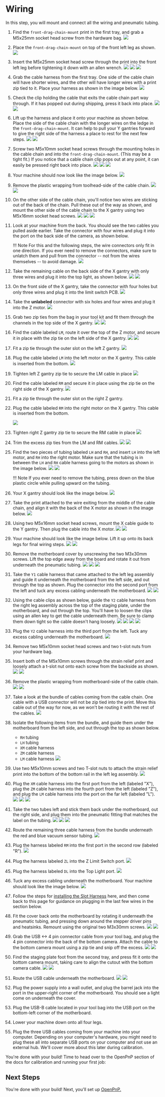 <!-- markdownlint-disable-file MD045-->
# Wiring

In this step, you will mount and connect all the wiring and pneumatic tubing.

1. Find the `front-drag-chain-mount` print in the first tray, and grab a M5x25mm socket head screw from the hardware bag.
  ![](images/front-leg-cable-chain-mount.JPG)

2. Place the `front-drag-chain-mount` on top of the front left leg as shown.
  ![](images/front-cable-chain-mount-placement.JPG)

3. Insert the M5x25mm socket head screw through the print into the front left leg before tightening it down with an allen wrench.
  ![](images/chain-mount-1.JPG)
  ![](images/chain-mount-2.JPG)
  ![](images/chain-mount-3.JPG)

4. Grab the cable harness from the first tray. One side of the cable chain will have shorter wires, and the other will have longer wires with a print zip tied to it. Place your harness as shown in the image below.
  ![](images/cable-harness.JPG)

5. Check the clip holding the cable that exits the cable chain part way through. If it has popped out during shipping, press it back into place.
  ![](images/x-motor-cable-pop.JPG)
  ![](images/x-motor-cable-set.JPG)

6. Lift up the harness and place it onto your machine as shown below. Place the side of the cable chain with the longer wires on the ledge in the `front-drag-chain-mount`. It can help to pull your Y gantries forward to give the right side of the harness a place to rest for the next few steps.
  ![](images/cable-harness-placement-1.JPG)
  ![](images/cable-harness-placement-2.JPG)

7. Screw two M5x10mm socket head screws through the mounting holes in the cable chain and into the `front-drag-chain-mount`. (This may be a tight fit.) If you notice that a cable chain clip pops out at any point, it can easily be pressed right back into place.
  ![](images/screw-chain-front.JPG)
  ![](images/chain-clip-pop.JPG)
  ![](images/chain-clip-set.JPG)

8. Your machine should now look like the image below.
  ![](images/chain-half-mount.JPG)
  
9. Remove the plastic wrapping from toolhead-side of the cable chain.
  ![](images/unbag-wires1.JPG)
  ![](images/unbag-wires2.JPG)


9. On the other side of the cable chain, you'll notice two wires are sticking out of the back of the chain. Pull these out of the way as shown, and mount the other side of the cable chain to the X gantry using two M5x16mm socket head screws.
    ![](images/chain-head-mount-1.JPG)
    ![](images/chain-head-mount-3.JPG)
    ![](images/chain-head-mount-4.JPG)


10. Look at your machine from the back. You should see the two cables you pulled aside earlier. Take the connector with four wires and plug it into the port on the back side of the camera, as shown below.

    !!! Note
        For this and the following steps, the wire connectors only fit in one direction. If you ever need to remove the connectors, make sure to unlatch them and pull from the connector -- not from the wires themselves -- to avoid damage.
    ![](images/plug-top-cam.JPG)

11. Take the remaining cable on the back side of the X gantry with only three wires and plug it into the top light, as shown below.
    ![](images/plug-top-light.JPG)
    ![](images/plug-top-cam-asm.JPG)

12. On the front side of the X gantry, take the connector with four holes but only three wires and plug it into the limit switch PCB.
    ![](images/plug-z-limit.JPG)

13. Take the **unlabeled** connector with six holes and four wires and plug it into the Z motor.
    ![](images/plug-z-motor.JPG)

14. Grab two zip ties from the bag in your tool kit and fit them through the channels in the top side of the X gantry.
    ![](images/zip-tie-1.JPG)
    ![](images/zip-tie-2.JPG)

15. Find the cable labeled `LM`, route it over the top of the Z motor, and secure it in place with the zip tie on the left side of the X gantry. 
    ![](images/zip-lh-1.JPG)
    ![](images/zip-lh-2.JPG)

16. Fit a zip tie through the outer slot on the left Z gantry. 
  ![](images/zip-lh-3.JPG)
17. Plug the cable labeled `LM` into the left motor on the X gantry. This cable is inserted from the bottom.
  ![](images/plug-lh.JPG)

17. Tighten left Z gantry zip tie to secure the LM cable in place
    ![](images/zip-lh-4.JPG)

17. Find the cable labeled `RM` and secure it in place using the zip tie on the right side of the X gantry.
    ![](images/zip-rh-2.JPG)

18. Fit a zip tie through the outer slot on the right Z gantry.

19. Plug the cable labeled `RM` into the right motor on the X gantry. This cable is inserted from the bottom.

    ![](images/plug-rh.JPG)
  
20. Tighten right Z gantry zip tie to secure the RM cable in place 
    ![](images/zip-rh-3.JPG)

21. Trim the excess zip ties from the LM and RM cables.
    ![](images/lh-trim.JPG)
    ![](images/head-trim.JPG)

22. Find the two pieces of tubing labeled `LH` and `RH`, and insert `LH` into the left motor, and `RH` into the right motor. Make sure that the tubing is in between the `LH` and `RH` cable harness going to the motors as shown in the image below.
    ![](images/tubing.JPG)
    ![](images/tubing-inserted.JPG)
  
    !!! Note
          If you ever need to remove the tubing, press down on the blue plastic circle while pulling upward on the tubing.

23. Your X gantry should look like the image below.
  ![](images/finished-head.JPG)

21. Take the print attached to the wire exiting from the middle of the cable chain, and align it with the back of the X motor as shown in the image below.
  ![](images/x-umbilical.JPG)

22. Using two M5x16mm socket head screws, mount the X cable guide to the Y gantry. Then plug the cable into the X motor.
  ![](images/x-umbilical-mount.JPG)
  ![](images/x-motor-plug.JPG)

23. Your machine should look like the image below. Lift it up onto its back legs for final wiring steps.
  ![](images/overview-down.JPG)
  ![](images/overview-up.JPG)

24. Remove the motherboard cover by unscrewing the two M3x30mm screws. Lift the top edge away from the board and rotate it out from underneath the pneumatic tubing.
  ![](images/cover-remove-1.JPG)
  ![](images/cover-remove-2.JPG)
  ![](images/cover-remove-3.JPG)

25. Take the `Y1` cable harness that came attached to the left leg assembly and guide it underneath the motherboard from the left side, and out through the top as shown. Plug the connector into the second port from the left and tuck any excess cabling underneath the motherboard.
  ![](images/route-y1.JPG)
  ![](images/plug-y1.JPG)

26. Using the cable clips as shown below, guide the `Y2` cable harness from the right leg assembly across the top of the staging plate, under the motherboard, and out through the top. You'll have to loosen the clips using an allen key to get the cable underneath them. Be sure to clamp them down tight so the cable doesn't hang loosely.
  ![](images/route-y2-1.JPG)
  ![](images/route-y2-2.JPG)
  ![](images/route-y2-3.JPG)
  ![](images/route-y2-4.JPG)

27. Plug the `Y2` cable harness into the third port from the left. Tuck any excess cabling underneath the motherboard.
  ![](images/plug-y2.JPG)

28. Remove two M5x10mm socket head screws and two t-slot nuts from your hardware bag.
29. Insert both of the M5x10mm screws through the strain relief print and loosely attach a t-slot nut onto each screw from the backside as shown. 
  ![](images/bolt-umbilical-mount.JPG)
  ![](images/bolt-umbilical-mount1.JPG)
 
29. Remove the plastic wrapping from motherboard-side of the cable chain.
  ![](images/unbag-wires3.JPG)
  ![](images/unbag-wires4.JPG)
  
28. Take a look at the bundle of cables coming from the cable chain. One cable with a USB connector will not be zip tied into the print. Move this cable out of the way for now, as we won't be routing it with the rest of the cables.
  ![](images/isolate-top-cam.JPG)

29. Isolate the following items from the bundle, and guide them under the motherboard from the left side, and out through the top as shown below.
    - `RH` tubing
    - `LH` tubing
    - `XM` cable harness
    - `ZM` cable harness
    - `LM` cable harness
  ![](images/isolate-half-1.JPG)

34. Use two M5x10mm screws and two T-slot nuts to attach the strain relief print into the bottom of the bottom rail in the left leg assembly.
    ![](images/mount-strain.JPG)

30. Plug the `XM` cable harness into the first port from the left (labeled "X"), plug the `ZM` cable harness into the fourth port from the left (labeled "Z"), and plug the `LM` cable harness into the port on the far left (labeled "L").
  ![](images/plug-xm.JPG)
  ![](images/plug-zm.JPG)
  ![](images/plug-lm.JPG)

31. Take the two tubes left and stick them back under the motherboard, out the right side, and plug them into the pneumatic fitting that matches the label on the tubing.
  ![](images/guide-tubing-1.JPG)
  ![](images/guide-tubing-2.JPG)
  ![](images/plug-tubing.JPG)

32. Route the remaining three cable harness from the bundle underneath the red and blue vacuum sensor tubing.
  ![](images/route-zl-dl-rm.JPG)

33. Plug the harness labeled `RM` into the first port in the second row (labeled "R").
  ![](images/plug-rm.JPG)

34. Plug the harness labeled `ZL` into the Z Limit Switch port.
  ![](images/plug-zl.JPG)
  
35. Plug the harness labeled `DL` into the Top Light port.
  ![](images/plug-dl.JPG)

33. Tuck any excess cabling underneath the motherboard. Your machine should look like the image below.
  ![](images/wired-overview.JPG)

33. Follow the steps for [installing the Slot Harness](https://docs.opulo.io/feeders/2-install-harness/installing-the-slot-harness/#install-the-harness) here, and then come back to this page for guidance on plugging in the last few wires in the section below.

35. Fit the cover back onto the motherboard by rotating it underneath the pneumatic tubing, and pressing down around the stepper driver pins and heatsinks. Remount using the original two M3x30mm screws.
  ![](images/mount-cover-1.JPG)
  ![](images/mount-cover-2.JPG)

36. Grab the USB <-> 4 pin connector cable from your tool bag, and plug the 4 pin connector into the back of the bottom camera. Attach the cable to the bottom camera mount using a zip tie and snip off the excess.
  ![](images/plug-bottom-cam.JPG)
  ![](images/zip-bottom-cam.JPG)

37. Find the staging plate foot from the second tray, and press fit it onto the bottom camera mount, taking care to align the cutout with the bottom camera cable.
  ![](images/mount-foot-1.JPG)
  ![](images/mount-foot-2.JPG)

38. Route the USB cable underneath the motherboard.
  ![](images/usb-under-mobo.JPG)
  ![](images/final-wiring.JPG)

39. Plug the power supply into a wall outlet, and plug the barrel jack into the port in the upper-right corner of the motherboard. You should see a light come on underneath the cover.
40. Plug the USB-B cable located in your tool bag into the USB port on the bottom-left corner of the motherboard.
41. Lower your machine down onto all four legs.
42. Plug the three USB cables coming from your machine into your computer. Depending on your computer's hardware, you might need to plug these all into separate USB ports on your computer and not use an external hub. We'll cover more about this later during calibration.

You're done with your build! Time to head over to the OpenPnP section of the docs for calibration and running your first job:

## Next Steps

You're done with your build! Next, you'll set up [OpenPnP.](../../openpnp/index.md)
